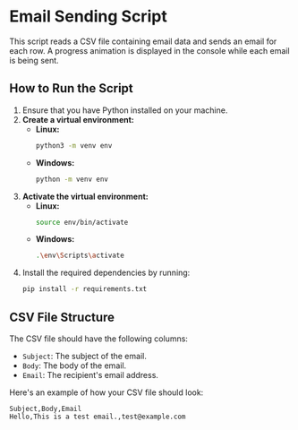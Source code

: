 # Email Sending Script

This script reads a CSV file containing email data and sends an email for each row. A progress animation is displayed in the console while each email is being sent.

## How to Run the Script

1. Ensure that you have Python installed on your machine.
2. **Create a virtual environment:**
   - **Linux:**
     ```bash
     python3 -m venv env
     ```
   - **Windows:**
     ```bash
     python -m venv env
     ```
3. **Activate the virtual environment:**
   - **Linux:**
     ```bash
     source env/bin/activate
     ```
   - **Windows:**
     ```bash
     .\env\Scripts\activate
     ```
4. Install the required dependencies by running:
   ```bash
   pip install -r requirements.txt

## CSV File Structure

The CSV file should have the following columns:

- `Subject`: The subject of the email.
- `Body`: The body of the email.
- `Email`: The recipient's email address.

Here's an example of how your CSV file should look:

```csv
Subject,Body,Email
Hello,This is a test email.,test@example.com
